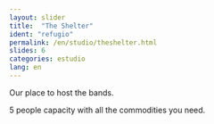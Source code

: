 ```yaml
---
layout: slider
title:  "The Shelter"
ident: "refugio"
permalink: /en/studio/theshelter.html
slides: 6
categories: estudio
lang: en
---
```


Our place to host the bands.

5 people capacity with all the commodities you need.